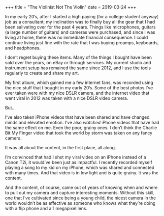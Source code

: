 +++
title = "The Violinist Not The Violin"
date = 2019-03-24
+++

In my early 20’s, after I started a high paying (for a college student anyway) job as a consultant, my inclination was to finally buy all the gear that I had been salivating over for the past 4 years. Things like microphones, guitars (a large number of guitars) and cameras were purchased, and since I was living at home, there was no immediate financial consequence. I could continue living just fine with the rate that I was buying preamps, keyboards, and headphones.

I don’t regret buying these items. Many of the things I bought have been sold over the years, on eBay or through services. My current studio and instrument setup has remained the same since 2012, and I use the tools regularly to create and share my art.

My first album, which gained me a few internet fans, was recorded using the nice stuff that I bought in my early 20’s. Some of the best photos I’ve ever taken were with my nice DSLR camera, and the internet video that went viral in 2012 was taken with a nice DSLR video camera.

But…

I’ve also taken iPhone videos that have been shared and have changed minds and elevated emotion. I’ve also _watched_ iPhone videos that have had the same effect on me. Even the poor, grainy ones. I don’t think the Charlie Bit My Finger video that took the world by storm was taken on any fancy camera. 

It was all about the content, in the first place, all along. 

I’m convinced that had I shot my viral video on an iPhone instead of a Canon T2i, it would’ve been just as impactful. I recently recorded myself playing a song to my kid on my iPhone, which was shared and connected with many times. And that video is in low light and is quite grainy. It was the content.

And the content, of course, came out of years of knowing when and where to pull out my camera and capture interesting moments. Without this skill, one that I’ve cultivated since being a young child, the nicest camera in the world wouldn’t be as effective as someone who knows what they’re doing with a flip phone and a 1 megapixel lens.